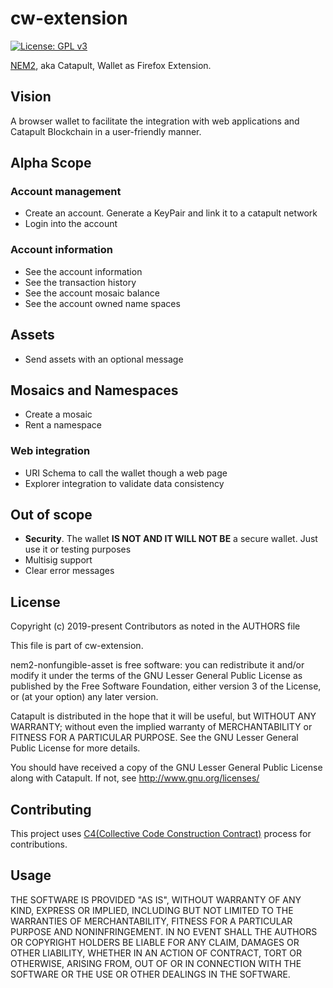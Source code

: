 # cw-extension

[![License: GPL v3](https://img.shields.io/badge/License-GPL%20v3-blue.svg)](https://www.gnu.org/licenses/lgpl-3.0)

[NEM2][catapult], aka Catapult, Wallet as Firefox Extension.

## Vision

A browser wallet to facilitate the integration with web applications and Catapult Blockchain in a user-friendly manner.

## Alpha Scope

### Account management

- Create an account. Generate a KeyPair and link it to a catapult network
- Login into the account

### Account information

- See the account information
- See the transaction history
- See the account mosaic balance
- See the account owned name spaces

## Assets

- Send assets with an optional message

## Mosaics and Namespaces

- Create a mosaic
- Rent a namespace

### Web integration

- URI Schema to call the wallet though a web page
- Explorer integration to validate data consistency

## Out of scope

- __Security__. The wallet __IS NOT AND IT WILL NOT BE__ a secure wallet. Just use it or testing purposes
- Multisig support
- Clear error messages

## License

Copyright (c) 2019-present Contributors as noted in the AUTHORS file

This file is part of cw-extension.

nem2-nonfungible-asset is free software: you can redistribute it and/or modify it under the terms of the GNU Lesser General Public License as published by the Free Software Foundation, either version 3 of the License, or (at your option) any later version.

Catapult is distributed in the hope that it will be useful, but WITHOUT ANY WARRANTY; without even the implied warranty of MERCHANTABILITY or FITNESS FOR A PARTICULAR PURPOSE. See the GNU Lesser General Public License for more details.

You should have received a copy of the GNU Lesser General Public License along with Catapult. If not, see http://www.gnu.org/licenses/

## Contributing

This project uses [C4(Collective Code Construction Contract)](https://rfc.zeromq.org/spec:42/C4/) process for contributions.

[catapult]: https://nemtech.github.io/

## Usage

THE SOFTWARE IS PROVIDED "AS IS", WITHOUT WARRANTY OF ANY KIND, EXPRESS OR IMPLIED, INCLUDING BUT NOT LIMITED TO THE WARRANTIES OF MERCHANTABILITY, FITNESS FOR A PARTICULAR PURPOSE AND NONINFRINGEMENT. IN NO EVENT SHALL THE AUTHORS OR COPYRIGHT HOLDERS BE LIABLE FOR ANY CLAIM, DAMAGES OR OTHER LIABILITY, WHETHER IN AN ACTION OF CONTRACT, TORT OR OTHERWISE, ARISING FROM, OUT OF OR IN CONNECTION WITH THE SOFTWARE OR THE USE OR OTHER DEALINGS IN THE SOFTWARE.